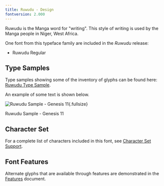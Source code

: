 ```yaml
---
title: Ruwudu - Design
fontversion: 2.000
---
```


Ruwudu is the Manga word for "writing". This style of writing is used by the Manga people in Niger, West Africa. 

One font from this typeface family are included in the *Ruwudu* release:

- Ruwudu Regular


## Type Samples

Type samples showing some of the inventory of glyphs can be found here: 
[Ruwudu Type Sample](sample.md).

An example of some text is shown below. 

![Ruwudu Sample - Genesis 11](assets/images/RuwuduGen11-Regular.png){.fullsize}
<!-- PRODUCT SITE IMAGE SRC https://software.sil.org/ruwudu/wp-content/uploads/sites/xxx/RuwuduGen11-Regular.png -->
<figcaption>Ruwudu Sample - Genesis 11</figcaption>



## Character Set

For a complete list of characters included in this font, see [Character Set Support](charset.md).

## Font Features

Alternate glyphs that are available through features are demonstrated in the [Features](features.md) document. 
